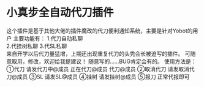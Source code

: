 # 小真步全自动代刀插件
这个插件是基于其他大佬的插件魔改的代刀便利通知系统，主要是针对Yobot的用户
主要功能有：
1.代刀自动私聊    
2.代挂树私聊 
3.代SL私聊     
来自开学以后代刀量猛增，上期还出现重复代刀的头秃会长被迫写的插件。
可随意取用，修改，欢迎给我提建议！
随意写的……BUG肯定会有的。
使用方法是：①代刀 请发代刀中@成员 正在代刀@成员 代刀@成员
②取消代刀 请发取消代刀@成员
③SL 请发SL@成员
④挂树 请发挂树@成员
⑤报刀 正常代报即可
